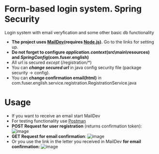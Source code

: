 # Form-based login system. Spring Security
Login system with email veryfication and some other basic db functionality

- **The project uses [MailDev](https://github.com/maildev/maildev)(requires [Node.js](https://nodejs.org/en/)).** Go to the links for setting up.  
- **Do not forget to configure _application.context_(src\main\resources) and _SpringConfig_(com.fuser.english)**  
- All url is secured _except_ (/registration/*)  
- You can **_change secured url_** in java config security file (package security -> config).
- You can **change confirmation email(html)** in com.fuser.english.service.registration.RegistrationService.java

# Usage
- If you want to receive an email start MailDev  
- For testing functionality use [Postman](https://go.postman.co/build)
- **POST Request for user registration** (returns confirmation token):   ![image](https://user-images.githubusercontent.com/43929105/124458427-a13e1c80-dd95-11eb-974a-53cdc329581c.png)
- **GET Request for email confirmation**:   ![image](https://user-images.githubusercontent.com/43929105/124458263-6dfb8d80-dd95-11eb-9848-a53d61da4a60.png)
- Or you use the link in the letter you received in MailDev **for email confirmation:**
![image](https://user-images.githubusercontent.com/43929105/124458857-2aedea00-dd96-11eb-8e62-830468c4bff7.png)
